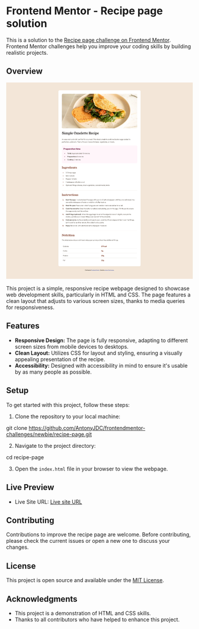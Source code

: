 # Frontend Mentor - Recipe page solution

This is a solution to the [Recipe page challenge on Frontend Mentor](https://www.frontendmentor.io/challenges/recipe-page-KiTsR8QQKm). Frontend Mentor challenges help you improve your coding skills by building realistic projects. 

## Overview

![](./assets/images/Screenshot.png)


This project is a simple, responsive recipe webpage designed to showcase web development skills, particularly in HTML and CSS. The page features a clean layout that adjusts to various screen sizes, thanks to media queries for responsiveness.

## Features

- **Responsive Design:** The page is fully responsive, adapting to different screen sizes from mobile devices to desktops.
- **Clean Layout:** Utilizes CSS for layout and styling, ensuring a visually appealing presentation of the recipe.
- **Accessibility:** Designed with accessibility in mind to ensure it's usable by as many people as possible.

## Setup

To get started with this project, follow these steps:

1. Clone the repository to your local machine:

git clone https://github.com/AntonyJDC/frontendmentor-challenges/newbie/recipe-page.git

2. Navigate to the project directory:

cd recipe-page

3. Open the `index.html` file in your browser to view the webpage.

## Live Preview

- Live Site URL: [Live site URL](https://antonyjdc.github.io/frontendmentor-challenges/newbie/recipe-page/)


## Contributing

Contributions to improve the recipe page are welcome. Before contributing, please check the current issues or open a new one to discuss your changes.

## License

This project is open source and available under the [MIT License](LICENSE).

## Acknowledgments

- This project is a demonstration of HTML and CSS skills.
- Thanks to all contributors who have helped to enhance this project.

